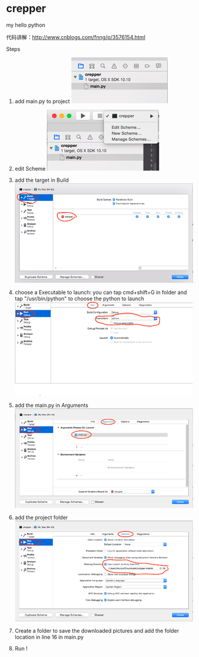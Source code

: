 # crepper
my hello python

代码讲解：http://www.cnblogs.com/fnng/p/3576154.html 

Steps

1. add main.py to project
  ![step1](https://github.com/atuooo/crepper/blob/master/steps/step1.png)

2. edit Scheme
![step2](https://github.com/atuooo/crepper/blob/master/steps/step2.png)

3. add the target in Build
![step3](https://github.com/atuooo/crepper/blob/master/steps/step3.png)

4. choose a Executable to launch: you can tap cmd+shift+G in folder and tap "/usr/bin/python" to choose the python to launch 
![step4](https://github.com/atuooo/crepper/blob/master/steps/step4.png)

5. add the main.py in Arguments
![step5](https://github.com/atuooo/crepper/blob/master/steps/step5.png)

6. add the project folder
![step6](https://github.com/atuooo/crepper/blob/master/steps/step6.png)

7. Create a folder to save the downloaded pictures and add the folder location in line 16 in main.py

8. Run ! 
